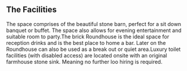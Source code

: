 ## The Facilities

The space comprises of the beautiful stone barn, perfect for a sit down banquet or buffet. The space also allows for evening entertainment and suitable room to party.The brick Roundhouse is the ideal space for reception drinks and is the best place to home a bar. Later on the Roundhouse can also be used as a break out or quiet area.Luxury toilet facilities (with disabled access) are located onsite with an original farmhouse stone sink. Meaning no further loo hiring is required.